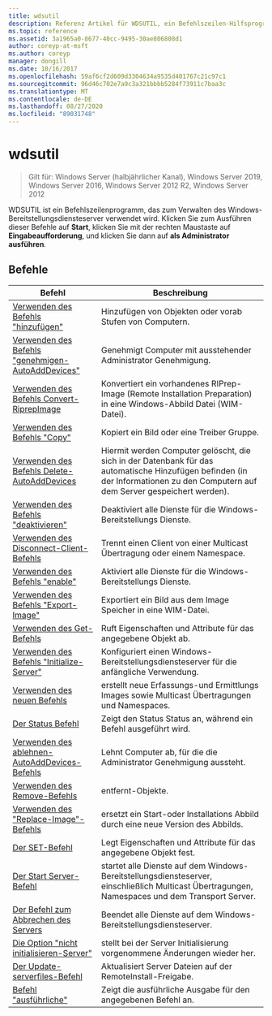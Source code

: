 ```yaml
---
title: wdsutil
description: Referenz Artikel für WDSUTIL, ein Befehlszeilen-Hilfsprogramm zum Verwalten des Windows-Bereitstellungsdiensteserver.
ms.topic: reference
ms.assetid: 3a1965a0-8677-40cc-9495-30ae806808d1
author: coreyp-at-msft
ms.author: coreyp
manager: dongill
ms.date: 10/16/2017
ms.openlocfilehash: 59af6cf2d609d3304634a9535d401767c21c97c1
ms.sourcegitcommit: 96d46c702e7a9c3a321bbbb5284f73911c7baa3c
ms.translationtype: MT
ms.contentlocale: de-DE
ms.lasthandoff: 08/27/2020
ms.locfileid: "89031748"
---
```

# <a name="wdsutil"></a>wdsutil

> Gilt für: Windows Server (halbjährlicher Kanal), Windows Server 2019, Windows Server 2016, Windows Server 2012 R2, Windows Server 2012

WDSUTIL ist ein Befehlszeilenprogramm, das zum Verwalten des Windows-Bereitstellungsdiensteserver verwendet wird. Klicken Sie zum Ausführen dieser Befehle auf **Start**, klicken Sie mit der rechten Maustaste auf **Eingabeaufforderung**, und klicken Sie dann auf **als Administrator ausführen**.
## <a name="commands"></a>Befehle
|Befehl|Beschreibung|
|------|--------|
|[Verwenden des Befehls "hinzufügen"](using-the-add-command.md)|Hinzufügen von Objekten oder vorab Stufen von Computern.|
|[Verwenden des Befehls "genehmigen-AutoAddDevices"](using-the-approve-autoadddevices-command.md)|Genehmigt Computer mit ausstehender Administrator Genehmigung.|
|[Verwenden des Befehls Convert-RiprepImage](using-the-convert-riprepimage-command.md)|Konvertiert ein vorhandenes RIPrep-Image (Remote Installation Preparation) in eine Windows-Abbild Datei (WIM-Datei).|
|[Verwenden des Befehls "Copy"](using-the-copy-command.md)|Kopiert ein Bild oder eine Treiber Gruppe.|
|[Verwenden des Befehls Delete-AutoAddDevices](using-the-delete-autoadddevices-command.md)|Hiermit werden Computer gelöscht, die sich in der Datenbank für das automatische Hinzufügen befinden (in der Informationen zu den Computern auf dem Server gespeichert werden).|
|[Verwenden des Befehls "deaktivieren"](using-the-disable-command.md)|Deaktiviert alle Dienste für die Windows-Bereitstellungs Dienste.|
|[Verwenden des Disconnect-Client-Befehls](using-the-disconnect-client-command.md)|Trennt einen Client von einer Multicast Übertragung oder einem Namespace.|
|[Verwenden des Befehls "enable"](using-the-enable-command.md)|Aktiviert alle Dienste für die Windows-Bereitstellungs Dienste.|
|[Verwenden des Befehls "Export-Image"](using-the-export-image-command.md)|Exportiert ein Bild aus dem Image Speicher in eine WIM-Datei.|
|[Verwenden des Get-Befehls](using-the-get-command.md)|Ruft Eigenschaften und Attribute für das angegebene Objekt ab.|
|[Verwenden des Befehls "Initialize-Server"](using-the-initialize-server-command.md)|Konfiguriert einen Windows-Bereitstellungsdiensteserver für die anfängliche Verwendung.|
|[Verwenden des neuen Befehls](using-the-new-command.md)|erstellt neue Erfassungs-und Ermittlungs Images sowie Multicast Übertragungen und Namespaces.|
|[Der Status Befehl](the-progress-command.md)|Zeigt den Status Status an, während ein Befehl ausgeführt wird.|
|[Verwenden des ablehnen-AutoAddDevices-Befehls](using-the-reject-autoadddevices-command.md)|Lehnt Computer ab, für die die Administrator Genehmigung aussteht.|
|[Verwenden des Remove-Befehls](using-the-remove-command.md)|entfernt-Objekte.|
|[Verwenden des "Replace-Image"-Befehls](using-the-replace-image-command.md)|ersetzt ein Start-oder Installations Abbild durch eine neue Version des Abbilds.|
|[Der SET-Befehl](the-set-command.md)|Legt Eigenschaften und Attribute für das angegebene Objekt fest.|
|[Der Start Server-Befehl](the-start-server-command.md)|startet alle Dienste auf dem Windows-Bereitstellungsdiensteserver, einschließlich Multicast Übertragungen, Namespaces und dem Transport Server.|
|[Der Befehl zum Abbrechen des Servers](the-stop-server-command.md)|Beendet alle Dienste auf dem Windows-Bereitstellungsdiensteserver.|
|[Die Option "nicht initialisieren-Server"](the-uninitialize-server-option.md)|stellt bei der Server Initialisierung vorgenommene Änderungen wieder her.|
|[Der Update-serverfiles-Befehl](the-update-serverfiles-command.md)|Aktualisiert Server Dateien auf der RemoteInstall-Freigabe.|
|[Befehl "ausführliche"](the-verbose-command.md)|Zeigt die ausführliche Ausgabe für den angegebenen Befehl an.|
